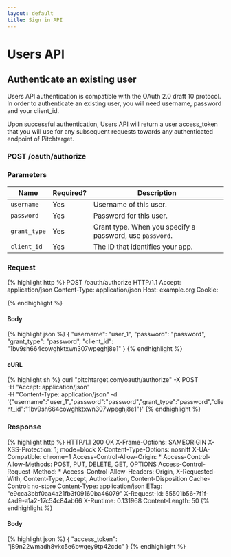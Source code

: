 ```yaml
---
layout: default
title: Sign in API
---
```


# Users API

## Authenticate an existing user
Users API authentication is compatible with the OAuth 2.0 draft 10 protocol. In order to authenticate an existing user, you will need username, password and your client_id.

Upon successful authentication, Users API will return a user access_token that you will use for any subsequent requests towards any authenticated endpoint of Pitchtarget.

### POST /oauth/authorize


### Parameters

Name | Required? | Description |
-----|-----------|-------------|
`username` | Yes | Username of this user. |
`password` | Yes | Password for this user. |
`grant_type` | Yes | Grant type. When you specify a password, use `password`. |
`client_id` | Yes | The ID that identifies your app. |

### Request

{% highlight http %}
POST /oauth/authorize HTTP/1.1
Accept: application/json
Content-Type: application/json
Host: example.org
Cookie:

{% endhighlight %}

#### Body

{% highlight json %}
{
  "username": "user_1",
  "password": "password",
  "grant_type": "password",
  "client_id": "1bv9sh664cowghktxwn307wpeghj8e1"
}
{% endhighlight %}

#### cURL

{% highlight sh %}
curl "pitchtarget.com/oauth/authorize" -X POST \
	-H "Accept: application/json" \
	-H "Content-Type: application/json" -d '{"username":"user_1","password":"password","grant_type":"password","client_id":"1bv9sh664cowghktxwn307wpeghj8e1"}'
{% endhighlight %}

### Response

{% highlight http %}
HTTP/1.1 200 OK
X-Frame-Options: SAMEORIGIN
X-XSS-Protection: 1; mode=block
X-Content-Type-Options: nosniff
X-UA-Compatible: chrome=1
Access-Control-Allow-Origin: *
Access-Control-Allow-Methods: POST, PUT, DELETE, GET, OPTIONS
Access-Control-Request-Method: *
Access-Control-Allow-Headers: Origin, X-Requested-With, Content-Type, Accept, Authorization, Content-Disposition
Cache-Control: no-store
Content-Type: application/json
ETag: "e9cca3bbf0aa4a21fb3f09160ba46079"
X-Request-Id: 55501b56-7f1f-4ad9-a1a2-17c54c84ab66
X-Runtime: 0.131968
Content-Length: 50
{% endhighlight %}

#### Body

{% highlight json %}
{
  "access_token": "j89n22wmadh8vkc5e6bwqey9tp42cdc"
}
{% endhighlight %}

